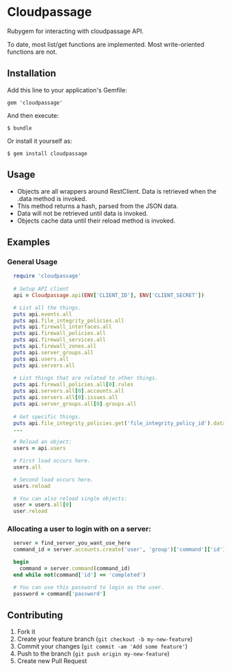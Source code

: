 # Cloudpassage

Rubygem for interacting with cloudpassage API.

To date, most list/get functions are implemented. Most write-oriented functions are not.

## Installation

Add this line to your application's Gemfile:

    gem 'cloudpassage'

And then execute:

    $ bundle

Or install it yourself as:

    $ gem install cloudpassage

## Usage
  * Objects are all wrappers around RestClient. Data is retrieved when the .data method is invoked.
  * This method returns a hash, parsed from the JSON data.
  * Data will not be retrieved until data is invoked.
  * Objects cache data until their reload method is invoked.

## Examples

### General Usage
```ruby
  require 'cloudpassage'
  
  # Setup API client
  api = Cloudpassage.api(ENV['CLIENT_ID'], ENV['CLIENT_SECRET'])

  # List all the things.
  puts api.events.all
  puts api.file_integrity_policies.all
  puts api.firewall_interfaces.all
  puts api.firewall_policies.all
  puts api.firewall_services.all
  puts api.firewall_zones.all
  puts api.server_groups.all
  puts api.users.all
  puts api.servers.all
  
  # List things that are related to other things.
  puts api.firewall_policies.all[0].rules
  puts api.servers.all[0].accounts.all
  puts api.servers.all[0].issues.all
  puts api.server_groups.all[0].groups.all
      
  # Get specific things.
  puts api.file_integrity_policies.get('file_integrity_policy_id').data.to_json
  ...

  # Reload an object:
  users = api.users

  # First load occurs here.
  users.all

  # Second load occurs here.
  users.reload

  # You can also reload single objects:
  user = users.all[0]
  user.reload
```

### Allocating a user to login with on a server:
```ruby
  server = find_server_you_want_use_here
  command_id = server.accounts.create('user', 'group')['command']['id']

  begin
    command = server.command(command_id)
  end while not(command['id'] == 'completed')

  # You can use this password to login as the user.
  password = command['password']
```

  
## Contributing

1. Fork it
2. Create your feature branch (`git checkout -b my-new-feature`)
3. Commit your changes (`git commit -am 'Add some feature'`)
4. Push to the branch (`git push origin my-new-feature`)
5. Create new Pull Request
